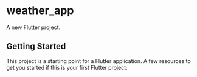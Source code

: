 # weather_app
A new Flutter project.
## Getting Started
This project is a starting point for a Flutter application.
A few resources to get you started if this is your first Flutter project:


